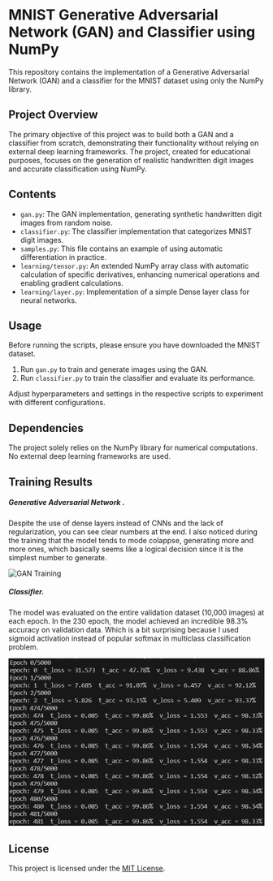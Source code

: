 # MNIST Generative Adversarial Network (GAN) and Classifier using NumPy

This repository contains the implementation of a Generative Adversarial Network (GAN) and a classifier for the MNIST dataset using only the NumPy library.

## Project Overview

The primary objective of this project was to build both a GAN and a classifier from scratch, demonstrating their functionality without relying on external deep learning frameworks. The project, created for educational purposes, focuses on the generation of realistic handwritten digit images and accurate classification using NumPy.



## Contents

- `gan.py`: The GAN implementation, generating synthetic handwritten digit images from random noise.
- `classifier.py`: The classifier implementation that categorizes MNIST digit images.
-  `samples.py`: This file contains an example of using automatic differentiation in practice.
- `learning/tensor.py`: An extended NumPy array class with automatic calculation of specific derivatives, enhancing numerical operations and enabling gradient calculations.
- `learning/layer.py`: Implementation of a simple Dense layer class for neural networks.


## Usage
Before running the scripts, please ensure you have downloaded the MNIST dataset.

1. Run `gan.py` to train and generate images using the GAN.
2. Run `classifier.py` to train the classifier and evaluate its performance.


Adjust hyperparameters and settings in the respective scripts to experiment with different configurations.


## Dependencies

The project solely relies on the NumPy library for numerical computations. No external deep learning frameworks are used.

## Training Results
##### Generative Adversarial Network .
Despite the use of dense layers instead of CNNs and the lack of regularization, you can see clear numbers at the end. I also noticed during the training that the model tends to mode colappse, generating more and more ones, which basically seems like a logical decision since it is the simplest number to generate.

![GAN Training](readme_files/gan_training.gif)
##### Classifier.
The model was evaluated on the entire validation dataset (10,000 images) at each epoch. In the 230 epoch, the model achieved an incredible 98.3% accuracy on validation data. Which is a bit surprising because I used sigmoid activation instead of popular softmax in multiclass classification problem.

![Classifier Training](readme_files/classifier.png)
## License

This project is licensed under the [MIT License](LICENSE).
